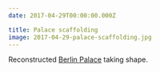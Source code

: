 ```yaml
---
date: 2017-04-29T00:00:00.000Z

title: Palace scaffolding
image: 2017-04-29-palace-scaffolding.jpg
---
```


Reconstructed [Berlin Palace](https://en.wikipedia.org/wiki/Berlin_Palace) taking shape.
